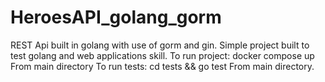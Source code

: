 # HeroesAPI_golang_gorm
REST Api built in golang with use of gorm and gin.
Simple project built to test golang and web applications skill. 
To run project: 
docker compose up 
From main directory 
To run tests:
cd tests && go test
From main directory.
